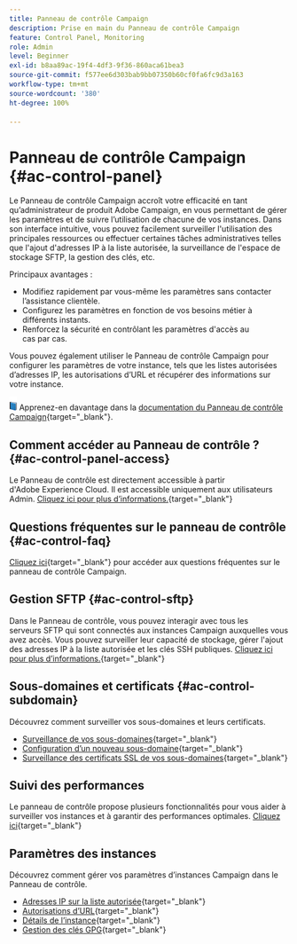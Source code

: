 ```yaml
---
title: Panneau de contrôle Campaign
description: Prise en main du Panneau de contrôle Campaign
feature: Control Panel, Monitoring
role: Admin
level: Beginner
exl-id: b8aa89ac-19f4-4df3-9f36-860aca61bea3
source-git-commit: f577ee6d303bab9bb07350b60cf0fa6fc9d3a163
workflow-type: tm+mt
source-wordcount: '380'
ht-degree: 100%

---
```


# Panneau de contrôle Campaign {#ac-control-panel}

Le Panneau de contrôle Campaign accroît votre efficacité en tant qu’administrateur de produit Adobe Campaign, en vous permettant de gérer les paramètres et de suivre l’utilisation de chacune de vos instances. Dans son interface intuitive, vous pouvez facilement surveiller l&#39;utilisation des principales ressources ou effectuer certaines tâches administratives telles que l&#39;ajout d&#39;adresses IP à la liste autorisée, la surveillance de l&#39;espace de stockage SFTP, la gestion des clés, etc.

Principaux avantages :

* Modifiez rapidement par vous-même les paramètres sans contacter l’assistance clientèle.
* Configurez les paramètres en fonction de vos besoins métier à différents instants.
* Renforcez la sécurité en contrôlant les paramètres d&#39;accès au cas par cas.

Vous pouvez également utiliser le Panneau de contrôle Campaign pour configurer les paramètres de votre instance, tels que les listes autorisées d’adresses IP, les autorisations d’URL et récupérer des informations sur votre instance.

![](../assets/do-not-localize/book.png) Apprenez-en davantage dans la [documentation du Panneau de contrôle Campaign](https://experienceleague.adobe.com/docs/control-panel/using/control-panel-home.html?lang=fr){target="_blank"}.

## Comment accéder au Panneau de contrôle ? {#ac-control-panel-access}

Le Panneau de contrôle est directement accessible à partir d&#39;Adobe Experience Cloud. Il est accessible uniquement aux utilisateurs Admin. [Cliquez ici pour plus d’informations.](https://experienceleague.adobe.com/docs/control-panel/using/discover-control-panel/accessing-control-panel.html?lang=fr){target="_blank"}

## Questions fréquentes sur le panneau de contrôle {#ac-control-faq}

[Cliquez ici](https://experienceleague.adobe.com/docs/control-panel/using/faq.html?lang=fr#control-panel){target="_blank"} pour accéder aux questions fréquentes sur le panneau de contrôle Campaign.

## Gestion SFTP {#ac-control-sftp}

Dans le Panneau de contrôle, vous pouvez interagir avec tous les serveurs SFTP qui sont connectés aux instances Campaign auxquelles vous avez accès. Vous pouvez surveiller leur capacité de stockage, gérer l&#39;ajout des adresses IP à la liste autorisée et les clés SSH publiques. [Cliquez ici pour plus d’informations.](https://experienceleague.adobe.com/docs/control-panel/using/sftp-management/about-sftp-management.html?lang=fr#sftp-management){target="_blank"}

## Sous-domaines et certificats {#ac-control-subdomain}

Découvrez comment surveiller vos sous-domaines et leurs certificats.

* [Surveillance de vos sous-domaines](https://experienceleague.adobe.com/docs/control-panel/using/subdomains-and-certificates/monitoring-subdomains.html?lang=fr){target="_blank"}
* [Configuration d’un nouveau sous-domaine](https://experienceleague.adobe.com/docs/control-panel/using/subdomains-and-certificates/setting-up-new-subdomain.html?lang=fr){target="_blank"}
* [Surveillance des certificats SSL de vos sous-domaines](https://experienceleague.adobe.com/docs/control-panel/using/subdomains-and-certificates/monitoring-ssl-certificates.html?lang=fr){target="_blank"}

## Suivi des performances

Le panneau de contrôle propose plusieurs fonctionnalités pour vous aider à surveiller vos instances et à garantir des performances optimales. [Cliquez ici](https://experienceleague.adobe.com/docs/control-panel/using/performance-monitoring/about-performance-monitoring.html?lang=fr){target="_blank"}


## Paramètres des instances

Découvrez comment gérer vos paramètres d’instances Campaign dans le Panneau de contrôle.
* [Adresses IP sur la liste autorisée](https://experienceleague.adobe.com/docs/control-panel/using/instances-settings/ip-allow-listing-instance-access.html?lang=fr){target="_blank"}
* [Autorisations d’URL](https://experienceleague.adobe.com/docs/control-panel/using/instances-settings/url-permissions.html?lang=fr){target="_blank"}
* [Détails de lʼinstance](https://experienceleague.adobe.com/docs/control-panel/using/instances-settings/instance-details.html?lang=fr){target="_blank"}
* [Gestion des clés GPG](https://experienceleague.adobe.com/docs/control-panel/using/instances-settings/gpg-keys-management.html?lang=fr){target="_blank"}
